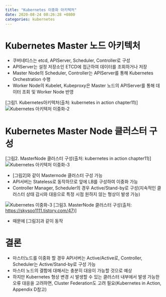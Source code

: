 ```yaml
---
title: "Kubernetes 이중화 아키텍처"
date: 2020-08-24 08:26:28 +0800
categories: kubernetes
---
```


# Kubernetes Master 노드 아키텍처

- 쿠버네티스는 etcd, APIServer, Scheduler, Controller로 구성
- APIServer는 설정 저장소인 ETCD에 접근하여 데이터를 조회하거나 저장
- Master Node의  Scheduler, Controller는 APIServer를 통해 Kubernetes Orchestration 수행
- Worker Node의 Kubelet, Kubeproxy은 Master 노드의 APIServer를 통해 데이터 조회 및 Worker Node 반영

[그림1. Kubernetes아키텍처(출처: kubernetes in action chapter11)]
![Kubernetes 아키텍처 이중화-2](0002.png)


# Kubernetes Master Node 클러스터 구성
[그림2. MasterNode 클러스터 구성(출처: kubernetes in action chapter11)]
![Kubernetes 아키텍처 이중화-3](0003.jpg)

- [그림2]와 같이 Masternode 클러스터 구성 가능
- API서버는 Stateless로 동작하므로 앞에 LB를 구성하여 이중화 가능
- Controller Manager, Scheduler의 경우 Active/Stand-by로 구성(지속적인 클러스터 상태 감시와 대응으로 특정 시점 원하지 않는 형상이 발생 가능)

![Kubernetes 이중화-3](0001.png)
[그림3. MasterNode 클러스터 구성(출처: https://skysoo1111.tistory.com/47)]

- 때문에 [그림3]과 같이 동작

# 결론
- 마스터노드를 이중화 할 경우 API서버는 Active/Active로, Controller, Scheduler는 Active/Stand-by로 구성 가능
- 마스터 노드의 결함에 대해서는 충분히 대응이 가능할 것으로 예상
- 하지만 Kubernetes 형상 변경 시 발생할 수 있는 클러스터 내부에서 발생 가능한 오류 대응을 고려하면, Cluster Federation도 고려 필요(Kubernetes in Action, Appendix D참고)
